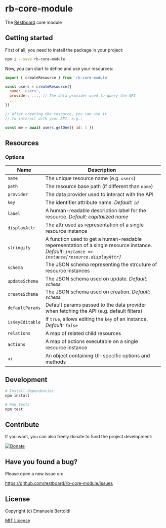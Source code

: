 # rb-core-module

The [Restboard](https://restboard.github.io/) core module

## Getting started

First of all, you need to install the package in your project:

```bash
npm i --save rb-core-module
```

Now, you can start to define and use your resources:

```js
import { createResource } from 'rb-core-module'

const users = createResource({
  name: 'users',
  provider: ..., // The data provider used to query the API
  ...
})

// After creating the resource, you can use it
// to interact with your API. e.g.:

const me = await users.getOne({ id: 1 })
```

## Resources

### Options

| Name            | Description                                                   |
|-----------------|---------------------------------------------------------------|
| `name`          | The unique resource name (e.g. `users`)                       |
| `path`          | The resource base path (if different than `name`)             |
| `provider`      | The data provider used to interact with the API               |
| `key`           | The identifier attribute name. *Default: `id`*                |
| `label`         | A human-readable description label for the resource. *Default: capitalized name* |
| `displayAttr`   | The attr used as representation of a single resource instance |
| `stringify`     | A function used to get a human-readable reperesentation of a single resource instance. *Default: `instance => instance[resource.displayAttr]`* |
| `schema`        | The JSON schema representing the strcuture of resource instances |
| `updateSchema`  | The JSON schema used on update. *Default: `schema`*           |
| `createSchema`  | The JSON schema used on creation. *Default: `schema`*         |
| `defaultParams` | Default params passed to the data provider when fetching the API (e.g. default filters) |
| `isKeyEditable` | If `true`, allows editing the `key` of an instance. *Default: `false`* |
| `relations`     | A map of related child resources                              |
| `actions`       | A map of actions executable on a single resource instance     |
| `ui`            | An object containing UI-specific options and methods          |

## Development

```bash
# Install dependencies
npm install

# Run tests
npm test
```

## Contribute

If you want, you can also freely donate to fund the project development:

[![Donate](https://www.paypalobjects.com/en_US/i/btn/btn_donate_SM.gif)](https://paypal.me/EBertoldi)

## Have you found a bug?

Please open a new issue on:

<https://github.com/restboard/rb-core-module/issues>

## License

Copyright (c) Emanuele Bertoldi

[MIT License](http://en.wikipedia.org/wiki/MIT_License)
